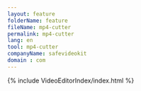 ```yaml
---
layout: feature
folderName: feature
fileName: mp4-cutter
permalink: mp4-cutter
lang: en
tool: mp4-cutter
companyName: safevideokit
domain : com
---
```


{% include VideoEditorIndex/index.html %}

   